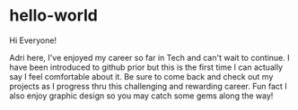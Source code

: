 # hello-world

Hi Everyone! 

Adri here, I've enjoyed my career so far in Tech and can't wait to continue. I have been introduced to github prior but this is the first time I can actually say I feel comfortable about it. Be sure to come back and check out my projects as I progress thru this challenging and rewarding career. Fun fact I also enjoy graphic design so you may catch some gems along the way! 

